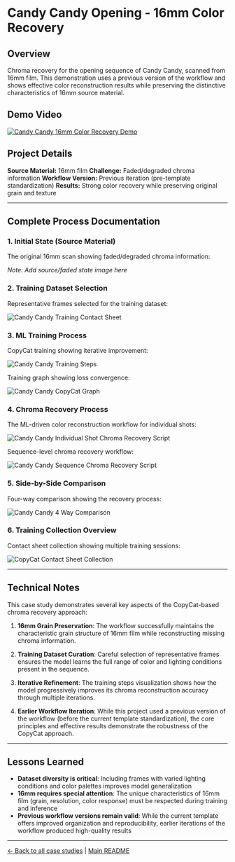 # Candy Candy Opening - 16mm Color Recovery

## Overview
Chroma recovery for the opening sequence of Candy Candy, scanned from 16mm film. This demonstration uses a previous version of the workflow and shows effective color reconstruction results while preserving the distinctive characteristics of 16mm source material.

## Demo Video

[![Candy Candy 16mm Color Recovery Demo](https://img.youtube.com/vi/-ZKn-qbuuoQ/0.jpg)](https://www.youtube.com/watch?v=-ZKn-qbuuoQ)

## Project Details

**Source Material:** 16mm film
**Challenge:** Faded/degraded chroma information
**Workflow Version:** Previous iteration (pre-template standardization)
**Results:** Strong color recovery while preserving original grain and texture

---

## Complete Process Documentation

### 1. Initial State (Source Material)
The original 16mm scan showing faded/degraded chroma information:

*Note: Add source/faded state image here*

### 2. Training Dataset Selection
Representative frames selected for the training dataset:

![Candy Candy Training Contact Sheet](../images/CANDY%20CANDY%20TRAINING%20CONTACT%20SHEET.jpeg)

### 3. ML Training Process
CopyCat training showing iterative improvement:

![Candy Candy Training Steps](../images/CANDY%20CANDY%20TRAINING%20STEPS.jpeg)

Training graph showing loss convergence:

![Candy Candy CopyCat Graph](../images/CANDY%20CANDY%20COPYCAT%20GRAPH.png)

### 4. Chroma Recovery Process
The ML-driven color reconstruction workflow for individual shots:

![Candy Candy Individual Shot Chroma Recovery Script](../images/CANDY%20CANDY%20INDIVIDUAL%20SHOT%20CHROMA%20RECOVERY%20SCRIPT.jpeg)

Sequence-level chroma recovery workflow:

![Candy Candy Sequence Chroma Recovery Script](../images/CANDY%20CANDY%20SEQUENCE%20CHROMA%20RECOVERY%20SCRIPT.jpeg)

### 5. Side-by-Side Comparison
Four-way comparison showing the recovery process:

![Candy Candy 4 Way Comparison](../images/CANDY%20CANDY%204%20WAY%20COMPARISON.png)

### 6. Training Collection Overview
Contact sheet collection showing multiple training sessions:

![CopyCat Contact Sheet Collection](../images/COPYCAT%20CONTACT%20SHEET%20COLLECTION.jpeg)

---

## Technical Notes

This case study demonstrates several key aspects of the CopyCat-based chroma recovery approach:

1. **16mm Grain Preservation**: The workflow successfully maintains the characteristic grain structure of 16mm film while reconstructing missing chroma information.

2. **Training Dataset Curation**: Careful selection of representative frames ensures the model learns the full range of color and lighting conditions present in the sequence.

3. **Iterative Refinement**: The training steps visualization shows how the model progressively improves its chroma reconstruction accuracy through multiple iterations.

4. **Earlier Workflow Iteration**: While this project used a previous version of the workflow (before the current template standardization), the core principles and effective results demonstrate the robustness of the CopyCat approach.

---

## Lessons Learned

- **Dataset diversity is critical**: Including frames with varied lighting conditions and color palettes improves model generalization
- **16mm requires special attention**: The unique characteristics of 16mm film (grain, resolution, color response) must be respected during training and inference
- **Previous workflow versions remain valid**: While the current template offers improved organization and reproducibility, earlier iterations of the workflow produced high-quality results

---

[← Back to all case studies](https://github.com/fabiocolor/nuke-chroma-recovery-template/blob/main/docs/case-studies.md) | [Main README](https://github.com/fabiocolor/nuke-chroma-recovery-template/blob/main/README.md)
